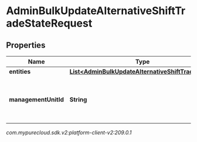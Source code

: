 # AdminBulkUpdateAlternativeShiftTradeStateRequest


## Properties

| Name | Type | Description | Notes |
| ------------ | ------------- | ------------- | ------------- |
| **entities** | [**List&lt;AdminBulkUpdateAlternativeShiftTradeState&gt;**](AdminBulkUpdateAlternativeShiftTradeState) |  |  [optional] |
| **managementUnitId** | **String** | The ID of the management unit for this alternative shift bulk trade update |  |




_com.mypurecloud.sdk.v2:platform-client-v2:209.0.1_
